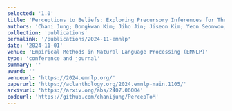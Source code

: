 ```yaml
---
selected: '1.0'
title: 'Perceptions to Beliefs: Exploring Precursory Inferences for Theory of Mind in Large Language Models'
authors: 'Chani Jung; Dongkwan Kim; Jiho Jin; Jiseon Kim; Yeon Seonwoo; Yejin Choi; Alice Oh; Hyunwoo Kim'
collection: 'publications'
permalink: '/publications/2024-11-emnlp'
date: '2024-11-01'
venue: 'Empirical Methods in Natural Language Processing (EMNLP)'
type: 'conference and journal'
summary: ''
award: ''
venueurl: 'https://2024.emnlp.org/'
paperurl: 'https://aclanthology.org/2024.emnlp-main.1105/'
arxivurl: 'https://arxiv.org/abs/2407.06004'
codeurl: 'https://github.com/chanijung/PercepToM'
---
```


